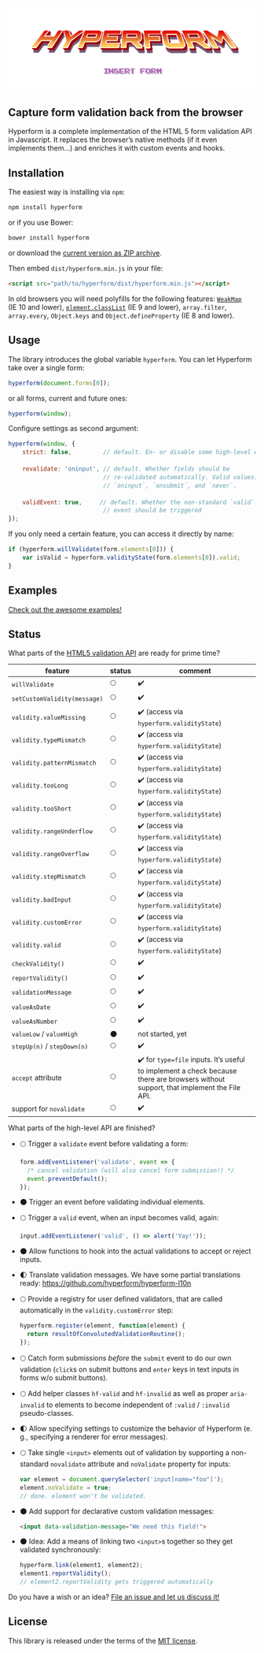 # ![Text “Hyperform - Insert Form” in 80s arcade game style](stuff/header.png)

## Capture form validation back from the browser

Hyperform is a complete implementation of the HTML 5 form validation API in
Javascript. It replaces the browser’s native methods (if it even implements
them…) and enriches it with custom events and hooks.

## Installation

The easiest way is installing via `npm`:

```sh
npm install hyperform
```

or if you use Bower:

```sh
bower install hyperform
```

or download the [current version as ZIP
archive](https://github.com/hyperform/hyperform/archive/master.zip).

Then embed `dist/hyperform.min.js` in your file:

```html
<script src="path/to/hyperform/dist/hyperform.min.js"></script>
```

In old browsers you will need polyfills for the following features:
[`WeakMap`](https://github.com/Benvie/WeakMap) (IE 10 and lower),
[`element.classList`](https://github.com/remy/polyfills) (IE 9 and lower),
`array.filter`, `array.every`, `Object.keys` and
`Object.defineProperty` (IE 8 and lower).

## Usage

The library introduces the global variable `hyperform`. You can let Hyperform
take over a single form:

```js
hyperform(document.forms[0]);
```

or all forms, current and future ones:

```js
hyperform(window);
```

Configure settings as second argument:

```js
hyperform(window, {
    strict: false,         // default. En- or disable some high-level APIs

    revalidate: 'oninput', // default. Whether fields should be
                           // re-validated automatically. Valid values:
                           // `oninput`, `onsubmit`, and `never`.

    validEvent: true,     // default. Whether the non-standard `valid`
                           // event should be triggered
});
```

If you only need a certain feature, you can access it directly by name:

```js
if (hyperform.willValidate(form.elements[0])) {
    var isValid = hyperform.validityState(form.elements[0]).valid;
}
```

## Examples

[Check out the awesome examples!](https://hyperform.js.org/examples.html)

## Status

What parts of the [HTML5 validation
API](https://html.spec.whatwg.org/multipage/forms.html#constraints) are ready
for prime time?

| feature                      | status      | comment            |
| ---------------------------- | ----------- | ------------------ |
| `willValidate`               | :full_moon: | :heavy_check_mark: |
| `setCustomValidity(message)` | :full_moon: | :heavy_check_mark: |
| `validity.valueMissing`      | :full_moon: | :heavy_check_mark: (access via `hyperform.validityState`) |
| `validity.typeMismatch`      | :full_moon: | :heavy_check_mark: (access via `hyperform.validityState`) |
| `validity.patternMismatch`   | :full_moon: | :heavy_check_mark: (access via `hyperform.validityState`) |
| `validity.tooLong`           | :full_moon: | :heavy_check_mark: (access via `hyperform.validityState`) |
| `validity.tooShort`          | :full_moon: | :heavy_check_mark: (access via `hyperform.validityState`) |
| `validity.rangeUnderflow`    | :full_moon: | :heavy_check_mark: (access via `hyperform.validityState`) |
| `validity.rangeOverflow`     | :full_moon: | :heavy_check_mark: (access via `hyperform.validityState`) |
| `validity.stepMismatch`      | :full_moon: | :heavy_check_mark: (access via `hyperform.validityState`) |
| `validity.badInput`          | :full_moon: | :heavy_check_mark: (access via `hyperform.validityState`) |
| `validity.customError`       | :full_moon: | :heavy_check_mark: (access via `hyperform.validityState`) |
| `validity.valid`             | :full_moon: | :heavy_check_mark: (access via `hyperform.validityState`) |
| `checkValidity()`            | :full_moon: | :heavy_check_mark: |
| `reportValidity()`           | :full_moon: | :heavy_check_mark: |
| `validationMessage`          | :full_moon: | :heavy_check_mark: |
| `valueAsDate`                | :full_moon: | :heavy_check_mark: |
| `valueAsNumber`              | :full_moon: | :heavy_check_mark: |
| `valueLow` / `valueHigh`     | :new_moon:  | not started, yet   |
| `stepUp(n)` / `stepDown(n)`  | :full_moon: | :heavy_check_mark: |
| `accept` attribute           | :full_moon: | :heavy_check_mark: for `type=file` inputs. It’s useful to implement a check because there are browsers without support, that implement the File API. |
| support for `novalidate`     | :full_moon: | :heavy_check_mark: |

What parts of the high-level API are finished?

*   :full_moon: Trigger a `validate` event before validating a form:

    ```js
    form.addEventListener('validate', event => {
      /* cancel validation (will also cancel form submission!) */
      event.preventDefault();
    });
    ```

*   :new_moon: Trigger an event before validating individual elements.

*   :full_moon: Trigger a `valid` event, when an input becomes valid, again:

    ```js
    input.addEventListener('valid', () => alert('Yay!'));
    ```

*   :new_moon: Allow functions to hook into the actual validations to accept or
    reject inputs.

*   :first_quarter_moon: Translate validation messages. We have some partial
    translations ready: https://github.com/hyperform/hyperform-l10n

*   :full_moon: Provide a registry for user defined validators, that are called
    automatically in the `validity.customError` step:

    ```js
    hyperform.register(element, function(element) {
      return resultOfConvolutedValidationRoutine();
    });
    ```

*   :full_moon: Catch form submissions _before_ the `submit` event to do our
    own validation (`click`s on submit buttons and `enter` keys in text inputs
    in forms w/o submit buttons).

*   :full_moon: Add helper classes `hf-valid` and `hf-invalid` as well as
    proper `aria-invalid` to elements to become independent of `:valid` /
    `:invalid` pseudo-classes.

*   :first_quarter_moon: Allow specifying settings to customize the behavior of
    Hyperform (e. g., specifying a renderer for error messages).

*   :full_moon: Take single `<input>` elements out of validation by supporting
    a non-standard `novalidate` attribute and `noValidate` property for inputs:

    ```js
    var element = document.querySelector('input[name="foo"]');
    element.noValidate = true;
    // done. element won't be validated.
    ```

*   :new_moon: Add support for declarative custom validation messages:

    ```html
    <input data-validation-message="We need this field!">
    ```

*   :new_moon: Idea: Add a means of linking two `<input>`s together so they get
    validated synchronously:

    ```js
    hyperform.link(element1, element2);
    element1.reportValidity();
    // element2.reportValidity gets triggered automatically
    ```

Do you have a wish or an idea? [File an issue and let us discuss
it!](https://github.com/hyperform/hyperform/issues/new)

## License

This library is released under the terms of the [MIT license](LICENSE.md).
